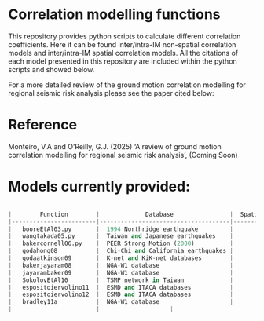 # Correlation modelling functions
This repository provides python scripts to calculate different correlation coefficients. Here it can be found inter/intra-IM non-spatial correlation models and inter/intra-IM spatial correlation models.
All the citations of each model presented in this repository are included within the python scripts and showed below.

For a more detailed review of the ground motion correlation modelling for regional seismic risk analysis please see the paper cited below:

# Reference
Monteiro, V.A and O’Reilly, G.J. (2025) ‘A review of ground motion correlation modelling for regional seismic risk analysis’, (Coming Soon)

# Models currently provided:

```python

|        Function        |             Database                |  Spatial Correlation  |   Non-Spatial Correlation  |    Intensity Measures     |  Reference                    |
|------------------------|-------------------------------------|-----------------------|----------------------------|---------------------------|-------------------------------|
|   booreEtAl03.py       |  1994 Northridge earthquake         |           X           |             -              |    PGA                    | Boore et al. [2003]           |
|   wangtakada05.py      |  Taiwan and Japanese earthquakes    |           X           |             -              |    PGV                    | Wang and Takada [2005]        |
|   bakercornell06.py    |  PEER Strong Motion (2000)          |           -           |             X              |    Sa(T)                  | Baker and Cornell [2006]      |
|   godahong08           |  Chi-Chi and California earthquakes |           X           |             X              |    PGA, PGV, Sa(T)        | Goda and Hong [2008]          |
|   godaatkinson09       |  K-net and KiK-net databases        |           X           |             X              |    PGA, PGV, Sa(T)        | Goda and Atkinson [2009]      |
|   bakerjayaram08       |  NGA-W1 database                    |           -           |             X              |    Sa(T)                  | Baker and Jayaram [2008]      |
|   jayarambaker09       |  NGA-W1 database                    |           X           |             -              |    Sa(T)                  | Jayaram and Baker [2009]      |
|   SokolovEtAl10        |  TSMP network in Taiwan             |           X           |             -              |    PGA                    | Sokolov et al. [2010]         |
|   espositoiervolino11  |  ESMD and ITACA databases           |           X           |             -              |    PGA, PGV               | Esposito and Iervolino [2011] |
|   espositoiervolino12  |  ESMD and ITACA databases           |           X           |             -              |    Sa(T)                  | Esposito and Iervolino [2012] |
|   bradley11a           |  NGA-W1 database                    |           -           |             X              |    D_s{xy}                       |                       |
|                        |                    |                       |                            |                           |                       |

```


